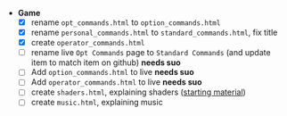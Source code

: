 - **Game**
  - [x] rename `opt_commands.html` to `option_commands.html`
  - [x] rename `personal_commands.html` to `standard_commands.html`, fix title
  - [x] create `operator_commands.html`
  - [ ] rename live `Opt Commands` page to `Standard Commands` (and update item to match item on github) **needs suo**
  - [ ] Add `option_commands.html` to live **needs suo**
  - [ ] Add `operator_commands.html` to live **needs suo**
  - [ ] create `shaders.html`, explaining shaders ([starting material](http://forum.toribash.com/showthread.php?t=208366))
  - [ ] create `music.html`, explaining music
